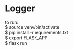 # Logger

to run:  
$ source venv/bin/activate  
$ pip install -r requirements.txt  
$ export FLASK_APP  
$ flask run  
